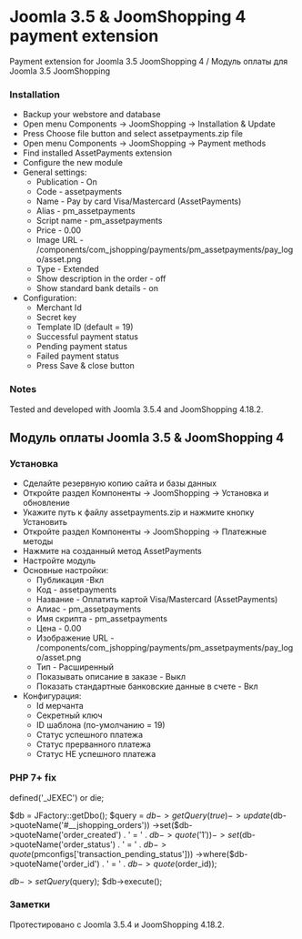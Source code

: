 # Joomla 3.5 & JoomShopping 4 payment extension
Payment extension for Joomla 3.5 JoomShopping 4 / Модуль оплаты для Joomla 3.5 JoomShopping 

### Installation

* Backup your webstore and database
* Open menu Components -> JoomShopping -> Installation & Update 
* Press Choose file button and select assetpayments.zip file
* Open menu Components -> JoomShopping -> Payment methods
* Find installed AssetPayments extension
* Configure the new module
* General settings:
  * Publication - On
  * Code - assetpayments
  * Name - Pay by card Visa/Mastercard (AssetPayments)
  * Alias - pm_assetpayments
  * Script name - pm_assetpayments
  * Price - 0.00
  * Image URL - /components/com_jshopping/payments/pm_assetpayments/pay_logo/asset.png
  * Type - Extended
  * Show description in the order - off
  * Show standard bank details - on
* Configuration:
  * Merchant Id
  * Secret key
  * Template ID (default = 19)
  * Successful payment status
  * Pending payment status
  * Failed payment status
  * Press Save & close button
  
### Notes
Tested and developed with Joomla 3.5.4 and JoomShopping 4.18.2.

## Модуль оплаты Joomla 3.5 & JoomShopping 4

### Установка

* Сделайте резервную копию сайта и базы данных
* Откройте раздел Компоненты -> JoomShopping -> Установка и обновление
* Укажите путь к файлу assetpayments.zip и нажмите кнопку Установить
* Откройте раздел Компоненты -> JoomShopping -> Платежные методы
* Нажмите на созданный метод AssetPayments 
* Настройте модуль
* Основные настройки:
  * Публикация -Вкл
  * Код - assetpayments
  * Название - Оплатить картой Visa/Mastercard (AssetPayments)
  * Алиас - pm_assetpayments
  * Имя скрипта - pm_assetpayments
  * Цена - 0.00
  * Изображение URL - /components/com_jshopping/payments/pm_assetpayments/pay_logo/asset.png
  * Тип - Расширенный
  * Показывать описание в заказе - Выкл
  * Показать стандартные банковские данные в счете - Вкл
* Конфигурация:
  * Id мерчанта
  * Секретный ключ
  * ID шаблона (по-умолчанию = 19)
  * Статус успешного платежа
  * Статус прерванного платежа
  * Статус НЕ успешного платежа

### PHP 7+ fix
defined('_JEXEC') or die;

$db = JFactory::getDbo();
$query = $db->getQuery(true)
    ->update($db->quoteName('#__jshopping_orders'))
    ->set($db->quoteName('order_created') . ' = ' . $db->quote('1'))
    ->set($db->quoteName('order_status') . ' = ' . $db->quote($pmconfigs['transaction_pending_status']))
    ->where($db->quoteName('order_id') . ' = ' . $db->quote($order_id));

$db->setQuery($query);
$db->execute();
### Заметки
Протестировано с Joomla 3.5.4 и JoomShopping 4.18.2.
